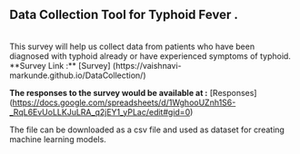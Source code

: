 ## Data Collection Tool for Typhoid Fever .

<br>
This survey will help us collect data from patients who have been diagnosed with typhoid already or have experienced symptoms of typhoid.
<br>
**Survey Link :** [Survey] (https://vaishnavi-markunde.github.io/DataCollection/)

**The responses to the survey would be available at :** [Responses] (https://docs.google.com/spreadsheets/d/1WghooUZnh1S6-_RqL6EvUoLLKJuLRA_q2jEY1_yPLac/edit#gid=0)

The file can be downloaded as a csv file and used as dataset for creating machine learning models.
